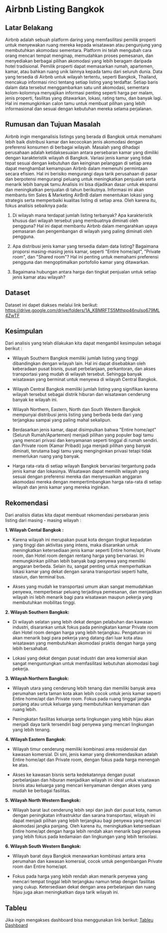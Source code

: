 # Airbnb Listing Bangkok

## **Latar Belakang**

Airbnb adalah sebuah platform daring yang memfasilitasi pemilik properti untuk menyewakan ruang mereka kepada wisatawan atau pengunjung yang membutuhkan akomodasi sementara. Platform ini telah mengubah cara orang mencari tempat menginap, memudahkan proses pemesanan, dan menyediakan berbagai pilihan akomodasi yang lebih beragam daripada hotel tradisional. Pemilik properti dapat memasarkan rumah, apartemen, kamar, atau bahkan ruang unik lainnya kepada tamu dari seluruh dunia. Data yang tersedia di Airbnb untuk wilayah tertentu, seperti Bangkok, Thailand, mencakup informasi rinci tentang setiap listing yang terdaftar. Setiap baris dalam data tersebut menggambarkan satu unit akomodasi, sementara kolom-kolomnya menyajikan informasi penting seperti harga per malam, jenis properti, fasilitas yang ditawarkan, lokasi, rating tamu, dan banyak lagi. Hal ini memungkinkan calon tamu untuk membuat pilihan yang lebih informasional dan sesuai dengan kebutuhan mereka selama perjalanan.

## **Rumusan dan Tujuan Masalah**

Airbnb ingin menganalisis listings yang berada di Bangkok untuk memahami lebih baik distribusi kamar dan kecocokan jenis akomodasi dengan preferensi konsumen di berbagai wilayah. Masalah yang dihadapi perusahaan adalah ketidaksesuaian antara persebaran kamar yang dimiliki dengan karakteristik wilayah di Bangkok. Variasi jenis kamar yang tidak tepat sesuai dengan kebutuhan dan keinginan pelanggan di setiap area dapat menghambat kemampuan Airbnb dalam memenuhi permintaan secara efisien. Hal ini berisiko mengurangi daya tarik perusahaan di pasar dan berpotensi mengurangi peluang untuk meningkatkan penjualan serta menarik lebih banyak tamu.Analisis ini bisa dijadikan dasar untuk ekspansi dan meningkatkan penjualan di tahun berikutnya. Informasi ini akan membantu tim Sales & Marketing AirBnB dalam menentukan lokasi yang strategis serta memperbaiki kualitas listing di setiap area. Oleh karena itu, fokus analisis sebaiknya pada:

1. Di wilayah mana terdapat jumlah listing terbanyak? Apa karakteristik khusus dari wilayah tersebut yang membuatnya diminati oleh pengguna? Hal ini dapat membantu Airbnb dalam mengarahkan upaya pemasaran dan pengembangan di wilayah yang paling diminati oleh pengguna.

2. Apa distribusi jenis kamar yang tersedia dalam data listing? Bagaimana proporsi masing-masing jenis kamar, seperti "Entire home/apt", "Private room", dan "Shared room"? Hal ini penting untuk memahami preferensi pengguna dan mengoptimalkan portofolio kamar yang ditawarkan.

3. Bagaimana hubungan antara harga dan tingkat penjualan untuk setiap jenis kamar atau wilayah?

## **Dataset**
Dataset ini dapet diakses melalui link berikut:
https://drive.google.com/drive/folders/1A_KBMRFTS5Mthpp46nulso679ML4ZwTF

## **Kesimpulan**

Dari analisis yang telah dilakukan kita dapat mengambil kesimpulan sebagai berikut :

- Wilayah Southern Bangkok memiliki jumlah listing yang tinggi dibandingkan dengan wilayah lain. Hal ini dapat disebabkan oleh keberadaan pusat bisnis, pusat perbelanjaan, perkantoran, dan akses transportasi yang mudah di wilayah tersebut. Sehingga banyak wisatawan yang berminat untuk menyewa di wilayah Central Bangkok.

- Wilayah Central Bangkok memiliki jumlah listing yang signifikan karena wilayah tersebut sebagai distrik hiburan dan wisatawan cenderung banyak ke wilayah ini.

- Wilayah Northern, Eastern, North dan South Western Bangkok mempunyai distribusi jenis listing yang berbeda beda dari yang terjangkau sampai yang paling mahal sekalipun.

- Berdasarkan jenis kamar, dapat disimpulkan bahwa "Entire home/apt" (Seluruh Rumah/Apartemen) menjadi pilihan yang populer bagi tamu yang mencari privasi dan kenyamanan seperti tinggal di rumah sendiri. dan Private room (Kamar Pribadi) juga menjadi pilihan yang banyak diminati, terutama bagi tamu yang menginginkan privasi tetapi tidak memerlukan ruang yang banyak.

- Harga rata-rata di setiap wilayah Bangkok bervariasi tergantung pada jenis kamar dan lokasinya. Wisatawan dapat memilih wilayah yang sesuai dengan preferensi mereka dan menyesuaikan anggaran akomodasi mereka dengan mempertimbangkan harga rata-rata di setiap wilayah dan jenis kamar yang mereka inginkan.

## **Rekomendasi**

Dari analisis diatas kita dapat membuat rekomendasi persebaran jenis listing dari masing - masing wilayah :

**1.  Wilayah Cental Bangkok :**

- Karena wilayah ini merupakan pusat kota dengan tingkat kepadatan yang tinggi dan aktivitas yang intens, maka disarankan untuk meningkatkan ketersediaan jenis kamar seperti Entire home/apt, Private room, dan Hotel room dengan rentang harga yang bervariasi. Ini memungkinkan pilihan lebih banyak bagi penyewa yang memiliki anggaran berbeda. Selain itu, sangat penting untuk memperhatikan lokasi kamar yang dekat dengan sarana transportasi seperti halte, stasiun, dan terminal bus. 

- Akses yang mudah ke transportasi umum akan sangat memudahkan penyewa, memperbesar peluang terjadinya pemesanan, dan menjadikan wilayah ini lebih menarik bagi para wisatawan maupun pekerja yang membutuhkan mobilitas tinggi.


**2. Wilayah Southern Bangkok:**

- Di wilayah selatan yang lebih dekat dengan pelabuhan dan kawasan industri, disarankan untuk fokus pada peningkatan kamar Private room dan Hotel room dengan harga yang lebih terjangkau. Pengaturan ini akan menarik bagi para pekerja yang datang dari luar kota atau wisatawan yang membutuhkan akomodasi praktis dengan harga yang lebih bersahabat. 

- Lokasi yang dekat dengan pusat industri dan area komersial akan sangat menguntungkan untuk memfasilitasi kebutuhan akomodasi bagi pekerja.


**3. Wilayah Northern Bangkok:**

- Wilayah utara yang cenderung lebih tenang dan memiliki banyak area perumahan serta taman kota akan lebih cocok untuk jenis kamar seperti Entire home/apt dan Private room. Fokus pada ruang tinggal jangka panjang atau untuk keluarga yang membutuhkan kenyamanan dan ruang lebih. 

- Peningkatan fasilitas keluarga serta lingkungan yang lebih hijau akan menjadi daya tarik tersendiri bagi penyewa yang mencari lingkungan yang lebih tenang.


**4. Wilayah Eastern Bangkok:**

- Wilayah timur cenderung memiliki kombinasi area residensial dan kawasan komersial. Di sini, jenis kamar yang direkomendasikan adalah Entire home/apt dan Private room, dengan fokus pada harga menengah ke atas. 

- Akses ke kawasan bisnis serta kedekatannya dengan pusat perbelanjaan dan hiburan menjadikan wilayah ini ideal untuk wisatawan bisnis atau keluarga yang mencari kenyamanan dengan akses yang mudah ke berbagai fasilitas.


**5. Wilayah North Western Bangkok:**

- Wilayah barat laut cenderung lebih sepi dan jauh dari pusat kota, namun dengan peningkatan infrastruktur dan sarana transportasi, wilayah ini dapat menjadi pilihan yang lebih terjangkau bagi penyewa yang mencari akomodasi jangka panjang. Oleh karena itu, meningkatkan ketersediaan Entire home/apt dengan harga lebih rendah akan menarik bagi penyewa yang lebih fokus pada kedamaian dan lingkungan yang lebih terisolasi.
    

**6. Wilayah South Western Bangkok:**

- Wilayah barat daya Bangkok menawarkan kombinasi antara area perumahan dan kawasan komersial, cocok untuk pengembangan Private room dan Entire home/apt. 

- Fokus pada harga yang lebih rendah akan menarik penyewa yang mencari tempat tinggal lebih terjangkau namun tetap dengan fasilitas yang cukup. Ketersediaan dekat dengan area perbelanjaan dan ruang hijau juga akan meningkatkan daya tarik wilayah ini.

## **Tableu**
Jika ingin mengakses dashboard bisa menggunakan link berikut:
[Tableu Dashboard](https://public.tableau.com/app/profile/naufal.mirza.maulana/viz/CapstoneModul2_AirbnbListingsBangkok/HomePage)
